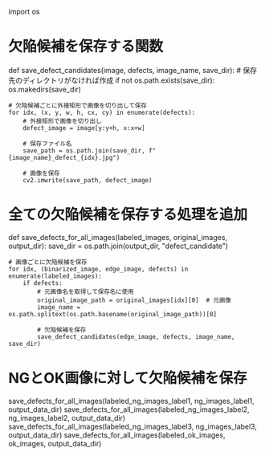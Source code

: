 import os

# 欠陥候補を保存する関数
def save_defect_candidates(image, defects, image_name, save_dir):
    # 保存先のディレクトリがなければ作成
    if not os.path.exists(save_dir):
        os.makedirs(save_dir)
    
    # 欠陥候補ごとに外接矩形で画像を切り出して保存
    for idx, (x, y, w, h, cx, cy) in enumerate(defects):
        # 外接矩形で画像を切り出し
        defect_image = image[y:y+h, x:x+w]
        
        # 保存ファイル名
        save_path = os.path.join(save_dir, f"{image_name}_defect_{idx}.jpg")
        
        # 画像を保存
        cv2.imwrite(save_path, defect_image)

# 全ての欠陥候補を保存する処理を追加
def save_defects_for_all_images(labeled_images, original_images, output_dir):
    save_dir = os.path.join(output_dir, "defect_candidate")
    
    # 画像ごとに欠陥候補を保存
    for idx, (binarized_image, edge_image, defects) in enumerate(labeled_images):
        if defects:
            # 元画像名を取得して保存名に使用
            original_image_path = original_images[idx][0]  # 元画像
            image_name = os.path.splitext(os.path.basename(original_image_path))[0]
            
            # 欠陥候補を保存
            save_defect_candidates(edge_image, defects, image_name, save_dir)

# NGとOK画像に対して欠陥候補を保存
save_defects_for_all_images(labeled_ng_images_label1, ng_images_label1, output_data_dir)
save_defects_for_all_images(labeled_ng_images_label2, ng_images_label2, output_data_dir)
save_defects_for_all_images(labeled_ng_images_label3, ng_images_label3, output_data_dir)
save_defects_for_all_images(labeled_ok_images, ok_images, output_data_dir)
